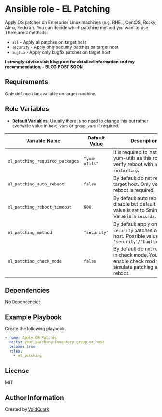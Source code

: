 # Ansible role - EL Patching

Apply OS patches on Enterprise Linux machines (e.g. RHEL, CentOS, Rocky, Alma, Fedora ). You can decide which patching method you want to use. There are 3 methods:

- `all` - Apply all patches on target host
- `security` - Apply only security patches on target host
- `bugfix` - Apply only bugfix patches on target host

**I strongly advise visit blog post for detailed information and my recommendation. - BLOG POST SOON**

## Requirements

Only dnf must be available on target machine.

## Role Variables

- **Default Variables**. Usually there is no need to change this but rather overwrite value in `host_vars` or `group_vars` if required.

| Variable Name  | Default Value | Description
| ----------- | ----------- | ----------- |
| `el_patching_required_packages` | `"yum-utils"` | It is required to install yum-utils as this role verify reboot with `needs-restarting`.
| `el_patching_auto_reboot` | `false` | By default do not reboot target host. Only verify if reboot is required.
| `el_patching_reboot_timeout` | `600` | By default auto reboot is disable but default timeout value is set to 5minutes. Value is in `seconds`.
| `el_patching_method` | `"security"` | By default apply only `security` patches on target host. Possible values `"security"/"bugfix"/"all"`
| `el_patching_check_mode` | `false` | By default do not run tasks in check mode. You can enable check mod to simulate patching and reboot.

## Dependencies

No Dependencies

## Example Playbook

Create the following playbook.
```yaml
- name: Apply OS Patches
  hosts: your_patching_inventory_group_or_host
  become: true
  roles:
    - el_patching
```

## License

MIT

## Author Information

Created by [VoidQuark](https://voidquark.com)